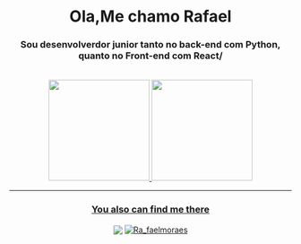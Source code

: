 <h1 align="center" >Ola,Me chamo Rafael</h1>
<h3 align="center">Sou desenvolverdor junior tanto no back-end com Python, quanto no Front-end com React/</h3>
<br>

<div align="center">
  <a href="https://github.com/RafaSilva01">
  <img height="180em" src="https://github-readme-stats.vercel.app/api?username=RafaSilva01&show_icons=true&theme=dracula&include_all_commits=true&count_private=true"/>
  <img height="180em" src="https://github-readme-stats.vercel.app/api/top-langs/?username=RafaSilva01&layout=compact&langs_count=7&theme=dracula"/>
</div>

 <hr />
  
<h3 align="center">You also can find me there</h3>
  
<p align="center">
  <a align="center" href = "mailto:Ra.fael00@hotmail.com"><img  align="center" src="https://img.shields.io/badge/-Gmail-%23333?style=for-the-badge&logo=gmail&logoColor=white" target="_blank"></a>
  <a href="https://www.instagram.com/Ra_faelmoraes/" target="_blank"><img align="center" src="https://img.shields.io/badge/Instagram-E4405F?style=for-the-badge&logo=instagram&logoColor=white" alt="Ra_faelmoraes" /></a>
</p>  
  
